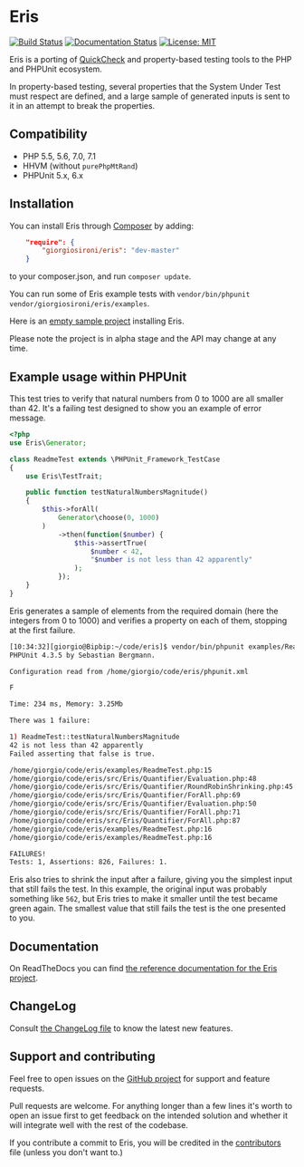 # Eris
[![Build Status](https://travis-ci.org/giorgiosironi/eris.svg?branch=master)](https://travis-ci.org/giorgiosironi/eris)
[![Documentation Status](https://readthedocs.org/projects/eris/badge/?version=latest)](http://eris.readthedocs.org/en/latest/?badge=latest)
 [![License: MIT](https://img.shields.io/badge/License-MIT-yellow.svg)](LICENSE)

Eris is a porting of [QuickCheck](https://hackage.haskell.org/package/QuickCheck) and property-based testing tools to the PHP and PHPUnit ecosystem.

In property-based testing, several properties that the System Under Test must respect are defined, and a large sample of generated inputs is sent to it in an attempt to break the properties.

## Compatibility

- PHP 5.5, 5.6, 7.0, 7.1
- HHVM (without `purePhpMtRand`)
- PHPUnit 5.x, 6.x

## Installation

You can install Eris through [Composer](https://getcomposer.org/) by adding:

```json
    "require": {
        "giorgiosironi/eris": "dev-master"
    }
```

to your composer.json, and run `composer update`.

You can run some of Eris example tests with `vendor/bin/phpunit vendor/giorgiosironi/eris/examples`.

Here is an [empty sample project](https://github.com/giorgiosironi/eris-example) installing Eris.

Please note the project is in alpha stage and the API may change at any time.

## Example usage within PHPUnit

This test tries to verify that natural numbers from 0 to 1000 are all smaller than 42. It's a failing test designed to show you an example of error message.

```php
<?php
use Eris\Generator;

class ReadmeTest extends \PHPUnit_Framework_TestCase
{
    use Eris\TestTrait;

    public function testNaturalNumbersMagnitude()
    {
        $this->forAll(
            Generator\choose(0, 1000)
        )
            ->then(function($number) {
                $this->assertTrue(
                    $number < 42,
                    "$number is not less than 42 apparently"
                );
            });
    }
}
```

Eris generates a sample of elements from the required domain (here the integers from 0 to 1000) and verifies a property on each of them, stopping at the first failure.

```bash
[10:34:32][giorgio@Bipbip:~/code/eris]$ vendor/bin/phpunit examples/ReadmeTest.php
PHPUnit 4.3.5 by Sebastian Bergmann.

Configuration read from /home/giorgio/code/eris/phpunit.xml

F

Time: 234 ms, Memory: 3.25Mb

There was 1 failure:

1) ReadmeTest::testNaturalNumbersMagnitude
42 is not less than 42 apparently
Failed asserting that false is true.

/home/giorgio/code/eris/examples/ReadmeTest.php:15
/home/giorgio/code/eris/src/Eris/Quantifier/Evaluation.php:48
/home/giorgio/code/eris/src/Eris/Quantifier/RoundRobinShrinking.php:45
/home/giorgio/code/eris/src/Eris/Quantifier/ForAll.php:69
/home/giorgio/code/eris/src/Eris/Quantifier/Evaluation.php:50
/home/giorgio/code/eris/src/Eris/Quantifier/ForAll.php:71
/home/giorgio/code/eris/src/Eris/Quantifier/ForAll.php:87
/home/giorgio/code/eris/examples/ReadmeTest.php:16
/home/giorgio/code/eris/examples/ReadmeTest.php:16

FAILURES!
Tests: 1, Assertions: 826, Failures: 1.
```

Eris also tries to shrink the input after a failure, giving you the simplest input that still fails the test. In this example, the original input was probably something like `562`, but Eris tries to make it smaller until the test became green again. The smallest value that still fails the test is the one presented to you.

## Documentation

On ReadTheDocs you can find [the reference documentation for the Eris project](http://eris.readthedocs.org/en/latest/).

## ChangeLog

Consult [the ChangeLog file](https://github.com/giorgiosironi/eris/blob/master/ChangeLog.md) to know the latest new features.

## Support and contributing

Feel free to open issues on the [GitHub project](https://github.com/giorgiosironi/eris/issues) for support and feature requests.

Pull requests are welcome. For anything longer than a few lines it's worth to open an issue first to get feedback on the intended solution and whether it will integrate well with the rest of the codebase.

If you contribute a commit to Eris, you will be credited in the [contributors](CONTRIBUTORS.md) file (unless you don't want to.)

